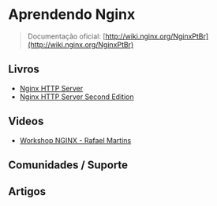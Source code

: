 # Aprendendo Nginx

> Documentação oficial: [http://wiki.nginx.org/NginxPtBr](http://wiki.nginx.org/NginxPtBr)

## Livros
* [Nginx HTTP Server](https://www.packtpub.com/nginx-http-server-for-web-applications/book)
* [Nginx HTTP Server Second Edition](http://www.packtpub.com/nginx-http-server-second-edition/book)

## Videos
* [Workshop NGINX - Rafael Martins](http://www.youtube.com/watch?v=tMOuaSGehAA)

## Comunidades / Suporte

## Artigos
